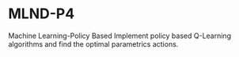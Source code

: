 # MLND-P4
Machine Learning-Policy Based
Implement policy based Q-Learning algorithms and find the optimal parametrics actions.
